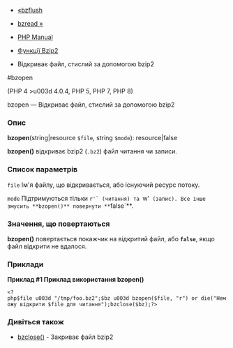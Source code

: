 - [«bzflush](function.bzflush.md)
- [bzread »](function.bzread.md)

- [PHP Manual](index.md)
- [Функції Bzip2](ref.bzip2.md)
- Відкриває файл, стислий за допомогою bzip2

#bzopen

(PHP 4 \>u003d 4.0.4, PHP 5, PHP 7, PHP 8)

bzopen — Відкриває файл, стислий за допомогою bzip2

### Опис

**bzopen**(string\|resource `$file`, string `$mode`): resource\|false

**bzopen()** відкриває bzip2 (`.bz2`) файл читання чи записи.

### Список параметрів

`file`
Ім'я файлу, що відкривається, або існуючий ресурс потоку.

`mode`
Підтримуються тільки ``r'` (читання) та ``w'` (запис). Все інше
змусить **bzopen()** повернути **`false`**.

### Значення, що повертаються

**bzopen()** повертається покажчик на відкритий файл, або **`false`**,
якщо файл відкрити не вдалося.

### Приклади

**Приклад #1 Приклад використання **bzopen()****

` <?php$file u003d "/tmp/foo.bz2";$bz u003d bzopen($file, "r") or die("Неможу відкрити $file для читання");bzclose($bz);?> `

### Дивіться також

- [bzclose()](function.bzclose.md) - Закриває файл bzip2
